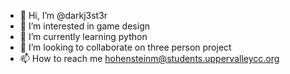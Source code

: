 - 👋 Hi, I’m @darkj3st3r
- 👀 I’m interested in game design
- 🌱 I’m currently learning python
- 💞️ I’m looking to collaborate on three person project
- 📫 How to reach me hohensteinm@students.uppervalleycc.org

<!---
darkj3st3r/darkj3st3r is a ✨ special ✨ repository because its `README.md` (this file) appears on your GitHub profile.
You can click the Preview link to take a look at your changes.
--->
